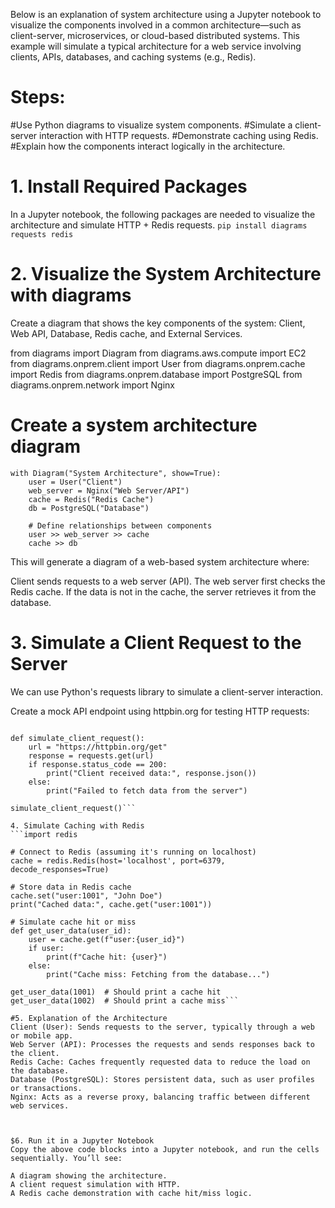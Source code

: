 Below is an explanation of system architecture using a Jupyter notebook to visualize the components involved in a common architecture—such as client-server, microservices, or cloud-based distributed systems. This example will simulate a typical architecture for a web service involving clients, APIs, databases, and caching systems (e.g., Redis).

# Steps:
#Use Python diagrams to visualize system components.
#Simulate a client-server interaction with HTTP requests.
#Demonstrate caching using Redis.
#Explain how the components interact logically in the architecture.

# 1. Install Required Packages
In a Jupyter notebook, the following packages are needed to visualize the architecture and simulate HTTP + Redis requests.
```pip install diagrams requests redis```


# 2. Visualize the System Architecture with diagrams
Create a diagram that shows the key components of the system: Client, Web API, Database, Redis cache, and External Services.

from diagrams import Diagram
from diagrams.aws.compute import EC2
from diagrams.onprem.client import User
from diagrams.onprem.cache import Redis
from diagrams.onprem.database import PostgreSQL
from diagrams.onprem.network import Nginx

# Create a system architecture diagram
```
with Diagram("System Architecture", show=True):
    user = User("Client")
    web_server = Nginx("Web Server/API")
    cache = Redis("Redis Cache")
    db = PostgreSQL("Database")

    # Define relationships between components
    user >> web_server >> cache
    cache >> db
```

This will generate a diagram of a web-based system architecture where:

Client sends requests to a web server (API).
The web server first checks the Redis cache.
If the data is not in the cache, the server retrieves it from the database.

# 3. Simulate a Client Request to the Server
We can use Python's requests library to simulate a client-server interaction.

Create a mock API endpoint using httpbin.org for testing HTTP requests:
```import requests

def simulate_client_request():
    url = "https://httpbin.org/get"
    response = requests.get(url)
    if response.status_code == 200:
        print("Client received data:", response.json())
    else:
        print("Failed to fetch data from the server")

simulate_client_request()```

4. Simulate Caching with Redis
```import redis

# Connect to Redis (assuming it's running on localhost)
cache = redis.Redis(host='localhost', port=6379, decode_responses=True)

# Store data in Redis cache
cache.set("user:1001", "John Doe")
print("Cached data:", cache.get("user:1001"))

# Simulate cache hit or miss
def get_user_data(user_id):
    user = cache.get(f"user:{user_id}")
    if user:
        print(f"Cache hit: {user}")
    else:
        print("Cache miss: Fetching from the database...")

get_user_data(1001)  # Should print a cache hit
get_user_data(1002)  # Should print a cache miss```

#5. Explanation of the Architecture
Client (User): Sends requests to the server, typically through a web or mobile app.
Web Server (API): Processes the requests and sends responses back to the client.
Redis Cache: Caches frequently requested data to reduce the load on the database.
Database (PostgreSQL): Stores persistent data, such as user profiles or transactions.
Nginx: Acts as a reverse proxy, balancing traffic between different web services.



$6. Run it in a Jupyter Notebook
Copy the above code blocks into a Jupyter notebook, and run the cells sequentially. You’ll see:

A diagram showing the architecture.
A client request simulation with HTTP.
A Redis cache demonstration with cache hit/miss logic.

